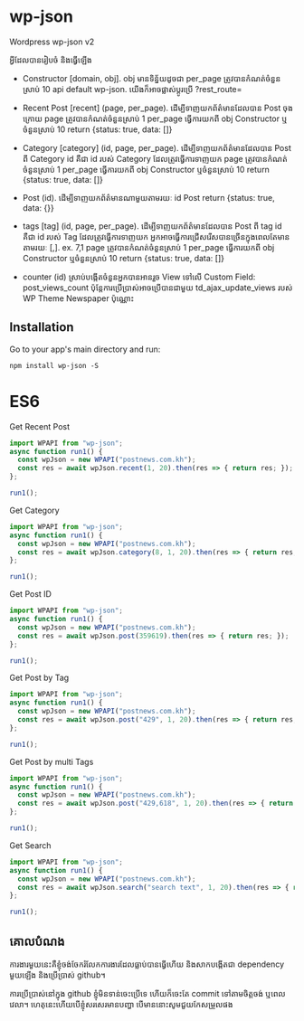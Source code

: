 # wp-json
Wordpress wp-json v2

អ្វីដែលបានរៀបចំ និងធ្វើឡើង
- Constructor [domain, obj]. obj មានទិន្ន័យដូចជា
per_page ត្រូវបានកំណត់ចំនួនស្រាប់ 10
api default wp-json. យើងក៏អាចផ្លាស់ប្ដូរប្រើ ?rest_route=

- Recent Post [recent] (page, per_page). ដើម្បីទាញយកព័ត៌មានដែលបាន Post ចុងក្រោយ
page ត្រូវបានកំណត់ចំនួនស្រាប់ 1
per_page ធ្វើការយកពី obj Constructor ឬចំនួនស្រាប់ 10
return {status: true, data: []}

- Category [category] (id, page, per_page). ដើម្បីទាញយកព័ត៌មានដែលបាន Post ពី Category
id គឺជា id របស់ Category ដែលត្រូវធ្វើការទាញយក
page ត្រូវបានកំណត់ចំនួនស្រាប់ 1
per_page ធ្វើការយកពី obj Constructor ឬចំនួនស្រាប់ 10
return {status: true, data: []}

- Post (id). ដើម្បីទាញយកព័ត៌មានណាមួយតាមរយៈ id Post
return {status: true, data: {}}

- tags [tag] (id, page, per_page). ដើម្បីទាញយកព័ត៌មានដែលបាន Post ពី tag
id គឺជា id របស់ Tag ដែលត្រូវធ្វើការទាញយក អ្នកអាចធ្វើការជ្រើសរើសបានច្រើនក្នុងពេលតែមានតាមរយៈ [,]. ex. 7,1
page ត្រូវបានកំណត់ចំនួនស្រាប់ 1
per_page ធ្វើការយកពី obj Constructor ឬចំនួនស្រាប់ 10
return {status: true, data: []}

- counter (id) ស្រាប់បង្កើតចំនួនអ្នកបានអានរួច View ទៅលើ Custom Field: post_views_count
ប៉ុន្តែការប្រើប្រាស់អាចប្រើបានជាមួយ td_ajax_update_views របស់ WP Theme Newspaper ប៉ុណ្ណោះ

## Installation

Go to your app's main directory and run:

```
npm install wp-json -S
```

# ES6

Get Recent Post
```javascript
import WPAPI from "wp-json";
async function run1() {
  const wpJson = new WPAPI("postnews.com.kh");
  const res = await wpJson.recent(1, 20).then(res => { return res; });
};

run1();
```

Get Category
```javascript
import WPAPI from "wp-json";
async function run1() {
  const wpJson = new WPAPI("postnews.com.kh");
  const res = await wpJson.category(8, 1, 20).then(res => { return res; });
};

run1();
```

Get Post ID
```javascript
import WPAPI from "wp-json";
async function run1() {
  const wpJson = new WPAPI("postnews.com.kh");
  const res = await wpJson.post(359619).then(res => { return res; });
};

run1();
```

Get Post by Tag
```javascript
import WPAPI from "wp-json";
async function run1() {
  const wpJson = new WPAPI("postnews.com.kh");
  const res = await wpJson.post("429", 1, 20).then(res => { return res; });
};

run1();
```

Get Post by multi Tags
```javascript
import WPAPI from "wp-json";
async function run1() {
  const wpJson = new WPAPI("postnews.com.kh");
  const res = await wpJson.post("429,618", 1, 20).then(res => { return res; });
};

run1();
```

Get Search
```javascript
import WPAPI from "wp-json";
async function run1() {
  const wpJson = new WPAPI("postnews.com.kh");
  const res = await wpJson.search("search text", 1, 20).then(res => { return res; });
};

run1();
```

## គោលបំណង
ការងារមួយនេះគឺខ្ញុំចង់ចែករំលែកការងារដែលធ្លាប់បានធ្វើហើយ និងសាកបង្កើតជា dependency មួយឡើង និងប្រើប្រាស់ github។ 

ការប្រើប្រាស់នៅក្នុង github ខ្ញុំមិនទាន់ចេះប្រើទេ ហើយក៏ចេះតែ commit ទៅតាមចិត្តចង់ ឬពេលវេលា។ ហេតុនេះហើយបើខ្ញុំសរសេរមានបញ្ហា បើមាននោះសូមជួយកែសម្រួលផង